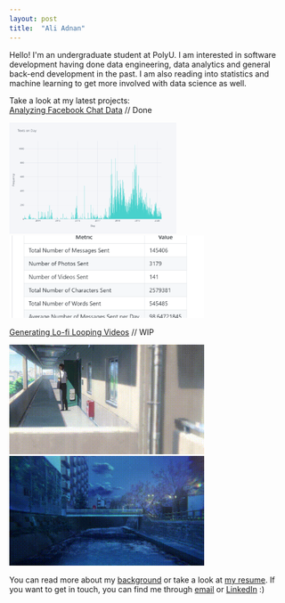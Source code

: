 ```yaml
---
layout: post
title:  "Ali Adnan"
---
```


Hello! I'm an undergraduate student at PolyU. I am interested in software development having done data engineering, data analytics and general back-end development in the past. I am also reading into statistics and machine learning to get more involved with data science as well.


Take a look at my latest projects:  
[Analyzing Facebook Chat Data][fb-data] // Done

<img src="assets\date_msgs.svg"  height="200">
<img src="assets\fbmessage.PNG"  width="350">

[Generating Lo-fi Looping Videos][lofi] // WIP 

<!-- ![Lo-fi Loop](assets\rain_loop.gif) -->

<img src="assets\genLoop.gif"  width="350">
<img src="assets\genLoop2.gif"  width="350">

You can read more about my [background][bg] or take a look at [my resume][resume]. If you want to get in touch, you can find me through [email][em] or [LinkedIn][li] :)
 
[resume]: ./assets/ali-adnan_cv.pdf
[fb-data]: https://github.com/aliadnani/fb_message_analysis
[lofi]: https://github.com/aliadnani/lofi-background-generation
[bg]: ./about/
[em]: mailto:ali.adnani@hotmail.com
[li]: https://www.linkedin.com/in/ali-adnan-b89303160/
